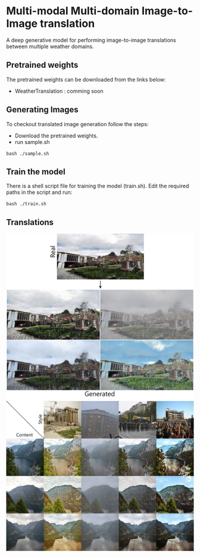 # Multi-modal Multi-domain Image-to-Image translation
A deep generative model for performing image-to-image translations between multiple weather domains.

## Pretrained weights
The pretrained weights can be downloaded from the links below:
* WeatherTranslation : comming soon

## Generating Images
To checkout translated image generation follow the steps:
* Download the pretrained weights.
* run sample.sh
```
bash ./sample.sh
```
## Train the model
There is a shell script file for training the model (train.sh). Edit the required paths in the script and run:
```
bash ./train.sh
```

## Translations
![Process](https://github.com/kartikkadur/MasterThesis/blob/main/images/process.jpg)
![Translation](https://github.com/kartikkadur/MasterThesis/blob/main/images/translation.png)
